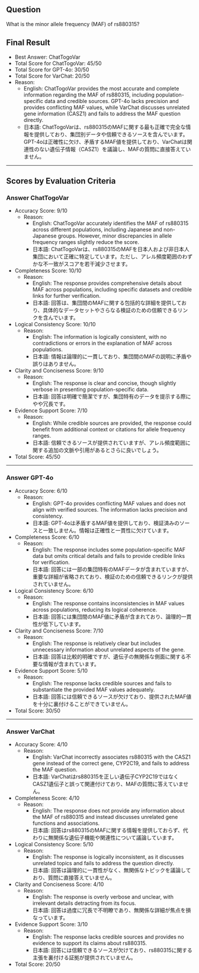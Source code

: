 ## Question

What is the minor allele frequency (MAF) of rs880315?

## Final Result

- Best Answer: ChatTogoVar
- Total Score for ChatTogoVar: 45/50
- Total Score for GPT-4o: 30/50
- Total Score for VarChat: 20/50
- Reason:
  - English: ChatTogoVar provides the most accurate and complete information regarding the MAF of rs880315, including population-specific data and credible sources. GPT-4o lacks precision and provides conflicting MAF values, while VarChat discusses unrelated gene information (CASZ1) and fails to address the MAF question directly.
  - 日本語: ChatTogoVarは、rs880315のMAFに関する最も正確で完全な情報を提供しており、集団別データや信頼できるソースを含んでいます。GPT-4oは正確性に欠け、矛盾するMAF値を提供しており、VarChatは関連性のない遺伝子情報（CASZ1）を議論し、MAFの質問に直接答えていません。

---

## Scores by Evaluation Criteria

### Answer ChatTogoVar
- Accuracy Score: 9/10
  - Reason: 
    - English: ChatTogoVar accurately identifies the MAF of rs880315 across different populations, including Japanese and non-Japanese groups. However, minor discrepancies in allele frequency ranges slightly reduce the score.
    - 日本語: ChatTogoVarは、rs880315のMAFを日本人および非日本人集団において正確に特定しています。ただし、アレル頻度範囲のわずかな不一致がスコアを若干減少させます。
- Completeness Score: 10/10
  - Reason: 
    - English: The response provides comprehensive details about MAF across populations, including specific datasets and credible links for further verification.
    - 日本語: 回答は、集団間のMAFに関する包括的な詳細を提供しており、具体的なデータセットやさらなる検証のための信頼できるリンクを含んでいます。
- Logical Consistency Score: 10/10
  - Reason: 
    - English: The information is logically consistent, with no contradictions or errors in the explanation of MAF across populations.
    - 日本語: 情報は論理的に一貫しており、集団間のMAFの説明に矛盾や誤りはありません。
- Clarity and Conciseness Score: 9/10
  - Reason: 
    - English: The response is clear and concise, though slightly verbose in presenting population-specific data.
    - 日本語: 回答は明確で簡潔ですが、集団特有のデータを提示する際にやや冗長です。
- Evidence Support Score: 7/10
  - Reason: 
    - English: While credible sources are provided, the response could benefit from additional context or citations for allele frequency ranges.
    - 日本語: 信頼できるソースが提供されていますが、アレル頻度範囲に関する追加の文脈や引用があるとさらに良いでしょう。
- Total Score: 45/50

---

### Answer GPT-4o
- Accuracy Score: 6/10
  - Reason: 
    - English: GPT-4o provides conflicting MAF values and does not align with verified sources. The information lacks precision and consistency.
    - 日本語: GPT-4oは矛盾するMAF値を提供しており、検証済みのソースと一致しません。情報は正確性と一貫性に欠けています。
- Completeness Score: 6/10
  - Reason: 
    - English: The response includes some population-specific MAF data but omits critical details and fails to provide credible links for verification.
    - 日本語: 回答には一部の集団特有のMAFデータが含まれていますが、重要な詳細が省略されており、検証のための信頼できるリンクが提供されていません。
- Logical Consistency Score: 6/10
  - Reason: 
    - English: The response contains inconsistencies in MAF values across populations, reducing its logical coherence.
    - 日本語: 回答には集団間のMAF値に矛盾が含まれており、論理的一貫性が低下しています。
- Clarity and Conciseness Score: 7/10
  - Reason: 
    - English: The response is relatively clear but includes unnecessary information about unrelated aspects of the gene.
    - 日本語: 回答は比較的明確ですが、遺伝子の無関係な側面に関する不要な情報が含まれています。
- Evidence Support Score: 5/10
  - Reason: 
    - English: The response lacks credible sources and fails to substantiate the provided MAF values adequately.
    - 日本語: 回答には信頼できるソースが欠けており、提供されたMAF値を十分に裏付けることができていません。
- Total Score: 30/50

---

### Answer VarChat
- Accuracy Score: 4/10
  - Reason: 
    - English: VarChat incorrectly associates rs880315 with the CASZ1 gene instead of the correct gene, CYP2C19, and fails to address the MAF question.
    - 日本語: VarChatはrs880315を正しい遺伝子CYP2C19ではなくCASZ1遺伝子と誤って関連付けており、MAFの質問に答えていません。
- Completeness Score: 4/10
  - Reason: 
    - English: The response does not provide any information about the MAF of rs880315 and instead discusses unrelated gene functions and associations.
    - 日本語: 回答はrs880315のMAFに関する情報を提供しておらず、代わりに無関係な遺伝子機能や関連性について議論しています。
- Logical Consistency Score: 5/10
  - Reason: 
    - English: The response is logically inconsistent, as it discusses unrelated topics and fails to address the question directly.
    - 日本語: 回答は論理的に一貫性がなく、無関係なトピックを議論しており、質問に直接答えていません。
- Clarity and Conciseness Score: 4/10
  - Reason: 
    - English: The response is overly verbose and unclear, with irrelevant details detracting from its focus.
    - 日本語: 回答は過度に冗長で不明瞭であり、無関係な詳細が焦点を損なっています。
- Evidence Support Score: 3/10
  - Reason: 
    - English: The response lacks credible sources and provides no evidence to support its claims about rs880315.
    - 日本語: 回答には信頼できるソースが欠けており、rs880315に関する主張を裏付ける証拠が提供されていません。
- Total Score: 20/50